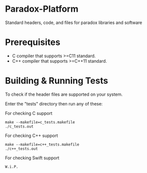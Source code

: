 # Paradox-Platform
Standard headers, code, and files for paradox libraries and software

# Prerequisites
- C compiler that supports >=C11 standard.
- C++ compiler that supports >=C++11 standard.

# Building & Running Tests
To check if the header files are supported on your system.

Enter the "tests" directory then run any of these:

For checking C support
```
make --makefile=c_tests.makefile
./c_tests.out
```

For checking C++ support
```
make --makefile=c++_tests.makefile
./c++_tests.out
```

For checking Swift support
```
W.i.P.
```